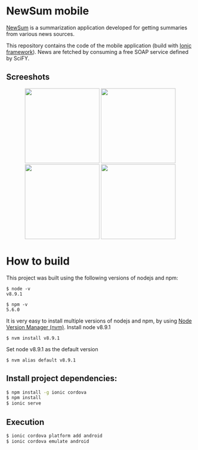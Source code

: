 # NewSum mobile

[NewSum](http://www.scify.gr/site/en/projects/completed/newsum) is a summarization application developed for getting summaries from various news sources.

This repository contains the code of the mobile application (build with [Ionic framework](https://ionicframework.com/)).
News are fetched by consuming a free SOAP service defined by SciFY. 

## Screeshots
<p align="center">
<img src="https://github.com/scify/NewSumMobile/blob/master/docs/screenshots/topics-page.png?raw=true" width="200">
<img src="https://github.com/scify/NewSumMobile/blob/master/docs/screenshots/topic-page.png?raw=true" width="200">
<img src="https://github.com/scify/NewSumMobile/blob/master/docs/screenshots/menu.png?raw=true" width="200">
<img src="https://github.com/scify/NewSumMobile/blob/master/docs/screenshots/settings.png?raw=true" width="200">
</p>

  
# How to build

This project was built using the following versions of nodejs and npm:

```$xslt
$ node -v
v8.9.1

$ npm -v
5.6.0
```

It is very easy to install multiple versions of nodejs and npm, by using [Node Version Manager (nvm)](https://github.com/creationix/nvm).
Install node v8.9.1
```$xslt
$ nvm install v8.9.1
```
Set node v8.9.1 as the default version
```$xslt
$ nvm alias default v8.9.1

``````



## Install project dependencies:

```bash
$ npm install -g ionic cordova
$ npm install
$ ionic serve
```

## Execution

```bash
$ ionic cordova platform add android
$ ionic cordova emulate android
```


